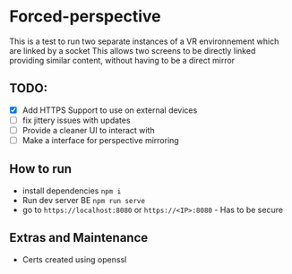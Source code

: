 # Forced-perspective

This is a test to run two separate instances of a VR environnement which are linked by a socket
This allows two screens to be directly linked providing similar content, without having to be a direct mirror

## TODO:

- [x] Add HTTPS Support to use on external devices
- [ ] fix jittery issues with updates
- [ ] Provide a cleaner UI to interact with
- [ ] Make a interface for perspective mirroring

## How to run

- install dependencies `npm i`
- Run dev server BE `npm run serve`
- go to `https://localhost:8080` or `https://<IP>:8080` - Has to be secure

## Extras and Maintenance

- Certs created using openssl
